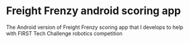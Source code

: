 # Freight Frenzy android scoring app
The Android version of Freight Frenzy scoring app that I develops to help with FIRST Tech Challenge robotics competition
